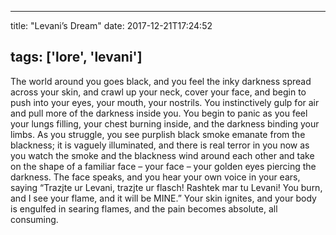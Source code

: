 
---
title: "Levani’s Dream"
date: 2017-12-21T17:24:52

tags: ['lore', 'levani']
---
The world around you goes black, and you feel the inky darkness spread across your skin, and crawl up your neck, cover your face, and begin to push into your eyes, your mouth, your nostrils. You instinctively gulp for air and pull more of the darkness inside you. You begin to panic as you feel your lungs filling, your chest burning inside, and the darkness binding your limbs. As you struggle, you see purplish black smoke emanate from the blackness; it is vaguely illuminated, and there is real terror in you now as you watch the smoke and the blackness wind around each other and take on the shape of a familiar face – your face – your golden eyes piercing the darkness. The face speaks, and you hear your own voice in your ears, saying “Trazjte ur Levani, trazjte ur flasch! Rashtek mar tu Levani! You burn, and I see your flame, and it will be MINE.” Your skin ignites, and your body is engulfed in searing flames, and the pain becomes absolute, all consuming.


